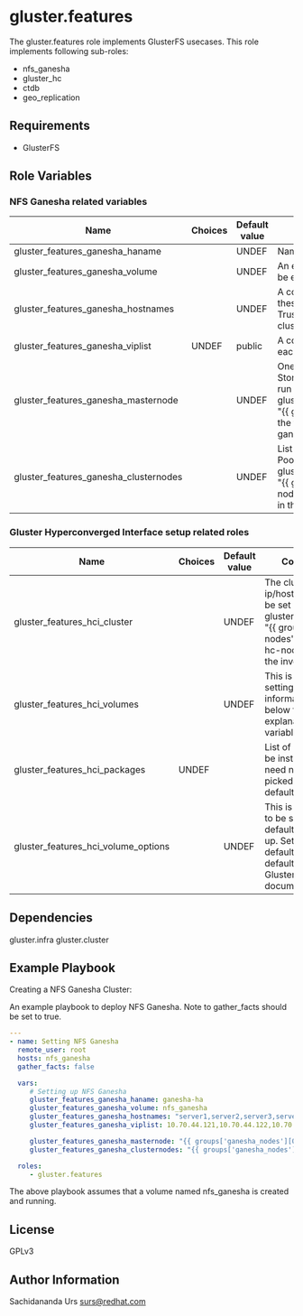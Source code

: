 gluster.features
=========

The gluster.features role implements GlusterFS usecases. This role implements following sub-roles:

* nfs_ganesha
* gluster_hc
* ctdb
* geo_replication

Requirements
------------

* GlusterFS

Role Variables
--------------

### NFS Ganesha related variables

| Name                     |Choices| Default value         | Comments                          |
|--------------------------|-------|-----------------------|-----------------------------------|
| gluster_features_ganesha_haname |  | UNDEF   | Name of the NFS Ganesha cluster.  |
| gluster_features_ganesha_volume |    | UNDEF    | An existing GlusterFS volume which will be exported through NFS Ganesha |
| gluster_features_ganesha_hostnames  |  | UNDEF | A comma separated list of hostnames, these are subset of nodes of the Gluster Trusted Pool that form the ganesha HA cluster|
| gluster_features_ganesha_viplist    | UNDEF | public   | A comma separated list of virtual IPs for each of the nodes specified above. |
| gluster_features_ganesha_masternode |    | UNDEF | One of the nodes from the Trusted Storage Pool, gluster commands will be run on this node. gluster_features_ganesha_masternode: "{{ groups['ganesha_nodes'][0] }}" - the first node of the inventory section ganesha_nodes will be used.|
| gluster_features_ganesha_clusternodes |    | UNDEF | List of the nodes in the Trusted Storage Pool. gluster_features_ganesha_clusternodes: "{{ groups['ganesha_nodes'] }}" - The nodes listed in section ganesha_nodes in the inventory. |

### Gluster Hyperconverged Interface setup related roles

| Name                     |Choices| Default value         | Comments                          |
|--------------------------|-------|-----------------------|-----------------------------------|
| gluster_features_hci_cluster |  | UNDEF   | The cluster ip/hostnames. Can be set by gluster_hci_cluster: "{{ groups['hc-nodes'] }}",  where hc-nodes is from the inventory file.  |
| gluster_features_hci_volumes  |  | UNDEF | This is a dictionary setting the volume information. See below for further explanation and variables. |
| gluster_features_hci_packages   | UNDEF | | List of packages to be installed. User need not set this, picked up from defaults. |
| gluster_features_hci_volume_options |  | UNDEF | This is not needed to be set by user, defaults are picked up. Set to override defaults. For default values see Gluster HCI documentation. |


Dependencies
------------

gluster.infra
gluster.cluster


Example Playbook
----------------

Creating a NFS Ganesha Cluster:

An example playbook to deploy NFS Ganesha.
Note to gather_facts should be set to true.


```yaml
---
- name: Setting NFS Ganesha
  remote_user: root
  hosts: nfs_ganesha
  gather_facts: false

  vars:
     # Setting up NFS Ganesha
     gluster_features_ganesha_haname: ganesha-ha
     gluster_features_ganesha_volume: nfs_ganesha
     gluster_features_ganesha_hostnames: "server1,server2,server3,server4"
     gluster_features_ganesha_viplist: 10.70.44.121,10.70.44.122,10.70.44.123,10.70.44.124

     gluster_features_ganesha_masternode: "{{ groups['ganesha_nodes'][0] }}"
     gluster_features_ganesha_clusternodes: "{{ groups['ganesha_nodes'] }}"

  roles:
     - gluster.features

```

The above playbook assumes that a volume named nfs_ganesha is created and running.


License
-------

GPLv3

Author Information
------------------

Sachidananda Urs <surs@redhat.com>

